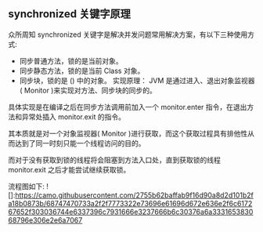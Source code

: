 ## synchronized 关键字原理
众所周知 synchronized 关键字是解决并发问题常用解决方案，有以下三种使用方式:<br>
  * 同步普通方法，锁的是当前对象。
  * 同步静态方法，锁的是当前 Class 对象。
  * 同步块，锁的是 () 中的对象。
 实现原理： JVM 是通过进入、退出对象监视器( Monitor )来实现对方法、同步块的同步的。
 
 具体实现是在编译之后在同步方法调用前加入一个 monitor.enter 指令，在退出方法和异常处插入 monitor.exit 的指令。
 
 其本质就是对一个对象监视器( Monitor )进行获取，而这个获取过程具有排他性从而达到了同一时刻只能一个线程访问的目的。
 
 而对于没有获取到锁的线程将会阻塞到方法入口处，直到获取锁的线程 monitor.exit 之后才能尝试继续获取锁。
 
 流程图如下:
 ![]:https://camo.githubusercontent.com/2755b62baffab9f16d90a8d2d101b2fa18b0873b/68747470733a2f2f7773322e73696e61696d672e636e2f6c617267652f303036744e6337396c7931666e3237666b6c30376a6a333165383068796e306e2e6a7067
  
  